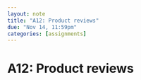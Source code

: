 ```yaml
---
layout: note
title: "A12: Product reviews"
due: "Nov 14, 11:59pm"
categories: [assignments]
---
```


# A12: Product reviews





